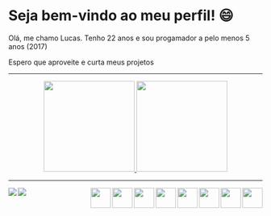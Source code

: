 <div>
<h1>Seja bem-vindo ao meu perfil! 😄</h1>
<label>Olá, me chamo Lucas. Tenho 22 anos e sou progamador a pelo menos 5 anos (2017)</label>
	
<label>Espero que aproveite e curta meus projetos</label>
<hr />
</div>
<div align="center">
	<a href="https://github.com/lucas100m">
		<img height="180px" src="https://github-readme-stats.vercel.app/api?username=lucas100m&show_icons=true&theme=dark" />
	</a>
	<a href="https://github.com/lucas100m">
		<img height="180px" src="https://github-readme-stats.vercel.app/api/top-langs/?username=lucas100m&layout=compact&theme=dark" />
	</a>
</div>
<div>
		<hr />
		<a href="https://www.linkedin.com/in/lucas-vssouza/">
			<img align="left" src="https://img.shields.io/badge/LinkedIn-0077B5?style=for-the-badge&logo=linkedin&logoColor=white" />
		</a>
		<a href="mailto:lucas_vss@hotmail.com">
			<img align="left" src="https://img.shields.io/badge/Microsoft_Outlook-0078D4?style=for-the-badge&logo=microsoft-outlook&logoColor=white" />
		</a>
		<a href="https://www.javascript.com">
			<img align="right" height="40px" width="40px" src="https://cdn.jsdelivr.net/gh/devicons/devicon/icons/javascript/javascript-original.svg" />
		</a>
		<a href="https://www.typescriptlang.org">
			<img align="right" height="40px" width="40px" src="https://cdn.jsdelivr.net/gh/devicons/devicon/icons/typescript/typescript-original.svg" />
		</a>
		<a href="https://github.com/lucas100m">
			<img align="right" height="40px" width="40px" src="https://cdn.jsdelivr.net/gh/devicons/devicon/icons/html5/html5-original-wordmark.svg" />
		</a>
		<a href="https://github.com/lucas100m">
			<img align="right" height="40px" width="40px" src="https://cdn.jsdelivr.net/gh/devicons/devicon/icons/css3/css3-original-wordmark.svg" />
		</a>
		<a href="https://www.php.net">
			<img align="right" height="40px" width="40px" src="https://cdn.jsdelivr.net/gh/devicons/devicon/icons/php/php-original.svg" />
		</a>
		<a href="https://reactjs.org">
			<img align="right" height="40px" width="40px" src="https://cdn.jsdelivr.net/gh/devicons/devicon/icons/react/react-original-wordmark.svg" />
		</a>
		<a href="https://nodejs.org/en/">
			<img align="right" height="40px" width="40px" src="https://cdn.jsdelivr.net/gh/devicons/devicon/icons/nodejs/nodejs-original-wordmark.svg" />
		</a>
		<a href="https://getbootstrap.com">
			<img align="right" height="40px" width="40px" src="https://cdn.jsdelivr.net/gh/devicons/devicon/icons/bootstrap/bootstrap-plain-wordmark.svg" />
		</a>
</div>
